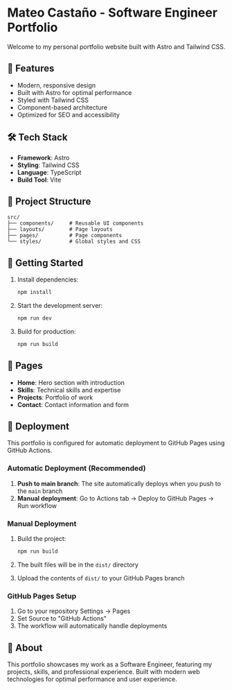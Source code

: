 # Mateo Castaño - Software Engineer Portfolio

Welcome to my personal portfolio website built with Astro and Tailwind CSS.

## 🚀 Features

- Modern, responsive design
- Built with Astro for optimal performance
- Styled with Tailwind CSS
- Component-based architecture
- Optimized for SEO and accessibility

## 🛠️ Tech Stack

- **Framework**: Astro
- **Styling**: Tailwind CSS
- **Language**: TypeScript
- **Build Tool**: Vite

## 📁 Project Structure

```
src/
├── components/     # Reusable UI components
├── layouts/        # Page layouts
├── pages/          # Page components
└── styles/         # Global styles and CSS
```

## 🚀 Getting Started

1. Install dependencies:
   ```bash
   npm install
   ```

2. Start the development server:
   ```bash
   npm run dev
   ```

3. Build for production:
   ```bash
   npm run build
   ```

## 📱 Pages

- **Home**: Hero section with introduction
- **Skills**: Technical skills and expertise
- **Projects**: Portfolio of work
- **Contact**: Contact information and form

## 🚀 Deployment

This portfolio is configured for automatic deployment to GitHub Pages using GitHub Actions.

### Automatic Deployment (Recommended)

1. **Push to main branch**: The site automatically deploys when you push to the `main` branch
2. **Manual deployment**: Go to Actions tab → Deploy to GitHub Pages → Run workflow

### Manual Deployment

1. Build the project:
   ```bash
   npm run build
   ```

2. The built files will be in the `dist/` directory
3. Upload the contents of `dist/` to your GitHub Pages branch

### GitHub Pages Setup

1. Go to your repository Settings → Pages
2. Set Source to "GitHub Actions"
3. The workflow will automatically handle deployments

## 🌟 About

This portfolio showcases my work as a Software Engineer, featuring my projects, skills, and professional experience. Built with modern web technologies for optimal performance and user experience.
